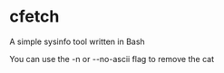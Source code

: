 # cfetch
A simple sysinfo tool written in Bash

You can use the -n or --no-ascii flag to remove the cat
